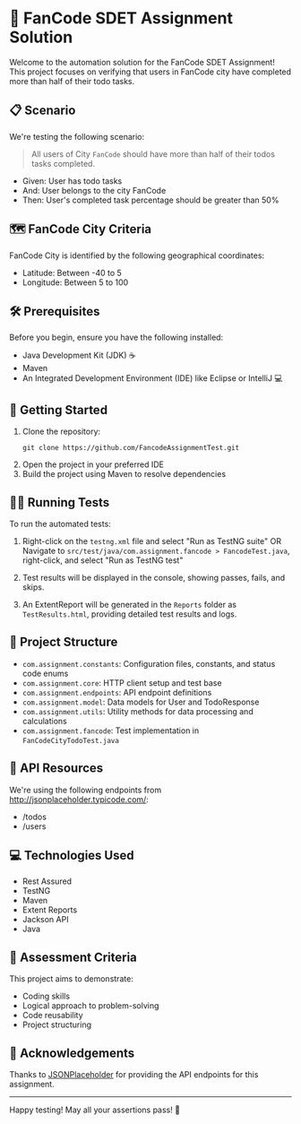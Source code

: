 # 🚀 FanCode SDET Assignment Solution

Welcome to the automation solution for the FanCode SDET Assignment! This project focuses on verifying that users in FanCode city have completed more than half of their todo tasks.

## 📋 Scenario

We're testing the following scenario:

> All users of City `FanCode` should have more than half of their todos tasks completed.

- Given: User has todo tasks
- And: User belongs to the city FanCode
- Then: User's completed task percentage should be greater than 50%

## 🗺️ FanCode City Criteria

FanCode City is identified by the following geographical coordinates:
- Latitude: Between -40 to 5
- Longitude: Between 5 to 100

## 🛠️ Prerequisites

Before you begin, ensure you have the following installed:

* Java Development Kit (JDK) ☕
* Maven
* An Integrated Development Environment (IDE) like Eclipse or IntelliJ 💻

## 🏁 Getting Started

1. Clone the repository:
   ```console
   git clone https://github.com/FancodeAssignmentTest.git
   ```
2. Open the project in your preferred IDE
3. Build the project using Maven to resolve dependencies

## 🏃‍♂️ Running Tests

To run the automated tests:

1. Right-click on the `testng.xml` file and select "Run as TestNG suite"
   OR
   Navigate to `src/test/java/com.assignment.fancode > FancodeTest.java`, right-click, and select "Run as TestNG test"

2. Test results will be displayed in the console, showing passes, fails, and skips.

3. An ExtentReport will be generated in the `Reports` folder as `TestResults.html`, providing detailed test results and logs.

## 🧠 Project Structure

- `com.assignment.constants`: Configuration files, constants, and status code enums
- `com.assignment.core`: HTTP client setup and test base
- `com.assignment.endpoints`: API endpoint definitions
- `com.assignment.model`: Data models for User and TodoResponse
- `com.assignment.utils`: Utility methods for data processing and calculations
- `com.assignment.fancode`: Test implementation in `FanCodeCityTodoTest.java`

## 🔗 API Resources

We're using the following endpoints from http://jsonplaceholder.typicode.com/:
- /todos
- /users

## 💻 Technologies Used

- Rest Assured
- TestNG
- Maven
- Extent Reports
- Jackson API
- Java

## 🎯 Assessment Criteria

This project aims to demonstrate:
- Coding skills
- Logical approach to problem-solving
- Code reusability
- Project structuring

## 🙏 Acknowledgements

Thanks to [JSONPlaceholder](https://jsonplaceholder.typicode.com/) for providing the API endpoints for this assignment.

---

Happy testing! May all your assertions pass! 🎉

